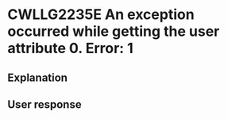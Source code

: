 # CWLLG2235E An exception occurred while getting the user attribute 0. Error: 1

## Explanation

## User response